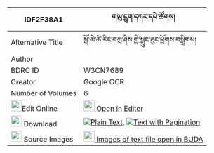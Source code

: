 |IDF2F38A1|གཡུ་དྲུག་དཀར་དཔེ་ཚོགས། 
| --- | --- 
|Alternative Title |སྒོ་མེ་ཚེ་རིང་བཀྲ་ཤིས་ཀྱི་སྒྲུང་ཐུང་ཕྱོགས་བསྒྲིགས།
|Author | 
|BDRC ID | W3CN7689
|Creator | Google OCR
|Number of Volumes| 6
|<img width="25" src="https://img.icons8.com/color/25/000000/edit-property.png">Edit Online| [<img width="25" src="https://avatars.githubusercontent.com/u/45091458?s=200&v=4"> Open in Editor](http://editor.openpecha.org/IDF2F38A1)
|<img width="25" src="https://img.icons8.com/fluent/48/000000/download-2.png"/>  Download | [![](https://img.icons8.com/color/20/000000/txt.png)Plain Text](https://github.com/Openpecha/IDF2F38A1/releases/download/v2/yudruk_ka_ra_pe_tsok_plain_IDF2F38A1.zip), [![](https://img.icons8.com/color/20/000000/txt.png)Text with Pagination](https://github.com/Openpecha/IDF2F38A1/releases/download/v2/yudruk_ka_ra_pe_tsok_pages_IDF2F38A1.zip)
|<img width="25" src="https://img.icons8.com/plasticine/100/000000/pictures-folder.png"/>  Source Images | [<img width="25" src="https://library.bdrc.io/icons/BUDA-small.svg"> Images of text file open in BUDA](https://library.bdrc.io/show/bdr:W3CN7689)